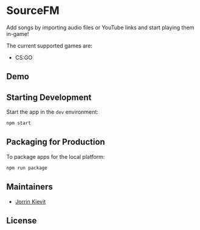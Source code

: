 # SourceFM

Add songs by importing audio files or YouTube links and start playing them in-game!

The current supported games are:

- CS:GO

## Demo

## Starting Development

Start the app in the `dev` environment:

```bash
npm start
```

## Packaging for Production

To package apps for the local platform:

```bash
npm run package
```

## Maintainers

- [Jorrin Kievit](https://github.com/JorrinKievit)

## License
